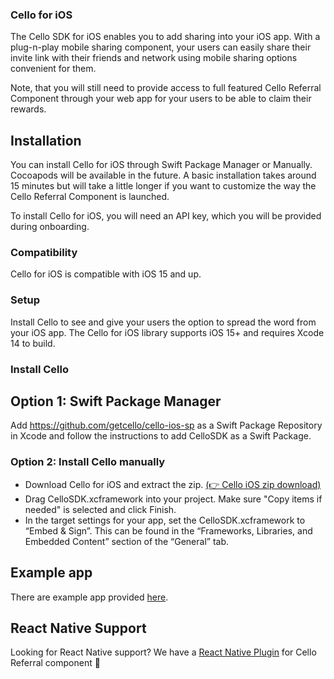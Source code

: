 ### Cello for iOS

The Cello SDK for iOS enables you to add sharing into your iOS app. With a plug-n-play mobile sharing component, your users can easily share their invite link with their friends and network using mobile sharing options convenient for them.

Note, that you will still need to provide access to full featured Cello Referral Component through your web app for your users to be able to claim their rewards.

## Installation

You can install Cello for iOS through Swift Package Manager or Manually. Cocoapods will be available in the future. A basic installation takes around 15 minutes but will take a little longer if you want to customize the way the Cello Referral Component is launched.

To install Cello for iOS, you will need an API key, which you will be provided during onboarding.

### Compatibility

Cello for iOS is compatible with iOS 15 and up.

### Setup

Install Cello to see and give your users the option to spread the word from your iOS app. The Cello for iOS library supports iOS 15+ and requires Xcode 14 to build.

### Install Cello

## Option 1: Swift Package Manager

Add https://github.com/getcello/cello-ios-sp as a Swift Package Repository in Xcode and follow the instructions to add CelloSDK as a Swift Package.

### Option 2: Install Cello manually

- Download Cello for iOS and extract the zip. [(👉 Cello iOS zip download)](https://github.com/getcello/cello-ios-sp/releases/download/0.3.0/CelloSDK.xcframework.zip)
- Drag CelloSDK.xcframework into your project. Make sure "Copy items if needed" is selected and click Finish.
- In the target settings for your app, set the CelloSDK.xcframework to “Embed & Sign”. This can be found in the “Frameworks, Libraries, and Embedded Content” section of the “General” tab.

## Example app

There are example app provided [here](https://github.com/getcello/cello-ios/tree/master/Examples).

## React Native Support

Looking for React Native support? We have a [React Native Plugin](https://github.com/getcello/cello-react-native) for Cello Referral component 🎉